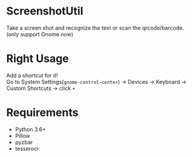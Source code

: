 # ScreenshotUtil
Take a screen shot and recognize the text or scan the qrcode/barcode.
(only support Gnome now)

# Right Usage
Add a shortcut for it!  
Go to System Settings(`gnome-control-center`) -> Devices -> Keyboard -> Custom Shortcuts -> click `+`

# Requirements
+ Python 3.6+
 + Pillow
 + pyzbar
 + tesserocr

 
